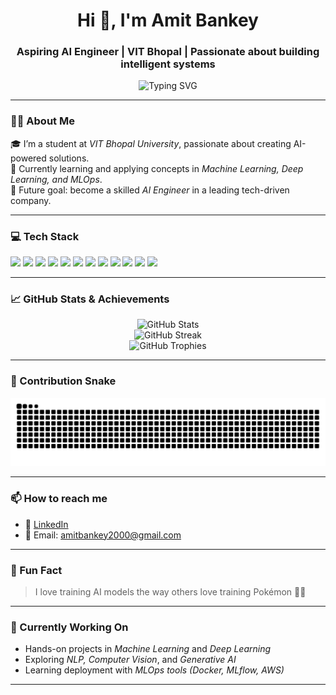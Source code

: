 <h1 align="center">Hi 👋, I'm Amit Bankey</h1>
<h3 align="center">Aspiring AI Engineer | VIT Bhopal | Passionate about building intelligent systems</h3>

<p align="center">
  <img src="https://readme-typing-svg.demolab.com?font=Fira+Code&size=24&duration=2000&pause=1000&center=true&vCenter=true&width=600&lines=AI+Engineer+in+the+making...;Machine+Learning+%7C+Deep+Learning+%7C+MLOps;Building+intelligent+and+data-driven+solutions" alt="Typing SVG" />
</p>

---

### 👨‍💻 About Me

🎓 I’m a student at *VIT Bhopal University*, passionate about creating AI-powered solutions.  
🤖 Currently learning and applying concepts in *Machine Learning, Deep Learning, and MLOps*.  
🚀 Future goal: become a skilled *AI Engineer* in a leading tech-driven company.  

---

### 💻 Tech Stack

<p align="left">
  <img src="https://img.shields.io/badge/Python-3776AB?style=for-the-badge&logo=python&logoColor=white"/>
  <img src="https://img.shields.io/badge/TensorFlow-FF6F00?style=for-the-badge&logo=tensorflow&logoColor=white"/>
  <img src="https://img.shields.io/badge/PyTorch-EE4C2C?style=for-the-badge&logo=pytorch&logoColor=white"/>
  <img src="https://img.shields.io/badge/Scikit--Learn-F7931E?style=for-the-badge&logo=scikit-learn&logoColor=white"/>
  <img src="https://img.shields.io/badge/NumPy-013243?style=for-the-badge&logo=numpy&logoColor=white"/>
  <img src="https://img.shields.io/badge/Pandas-150458?style=for-the-badge&logo=pandas&logoColor=white"/>
  <img src="https://img.shields.io/badge/Matplotlib-005571?style=for-the-badge&logo=plotly&logoColor=white"/>
  <img src="https://img.shields.io/badge/NLP-4285F4?style=for-the-badge&logo=google&logoColor=white"/>
  <img src="https://img.shields.io/badge/MLOps-000000?style=for-the-badge&logo=mlflow&logoColor=white"/>
  <img src="https://img.shields.io/badge/SQL-336791?style=for-the-badge&logo=mysql&logoColor=white"/>
  <img src="https://img.shields.io/badge/C++-00599C?style=for-the-badge&logo=c%2B%2B&logoColor=white"/>
  <img src="https://img.shields.io/badge/GitHub-181717?style=for-the-badge&logo=github&logoColor=white"/>
</p>

---

### 📈 GitHub Stats & Achievements

<p align="center">
  <img src="https://github-readme-stats.vercel.app/api?username=amitbankey&show_icons=true&theme=tokyonight&hide_border=true&bg_color=00000000" alt="GitHub Stats" />
  <br/>
  <img src="https://github-readme-streak-stats.herokuapp.com/?user=amitbankey&theme=tokyonight&hide_border=true&background=00000000" alt="GitHub Streak"/>
  <br/>
  <img src="https://github-profile-trophy.vercel.app/?username=amitbankey&theme=tokyonight&margin-w=15&no-bg=true&no-frame=true" alt="GitHub Trophies"/>
</p>

---

### 🐍 Contribution Snake

<p align="center">
  <img src="https://raw.githubusercontent.com/amitbankey/amitbankey/output/github-contribution-grid-snake.svg" alt="Contribution Snake Animation" />
</p>

---

### 📫 How to reach me

- 💼 [LinkedIn](https://www.linkedin.com/in/amitbankey)
- 📧 Email: [amitbankey2000@gmail.com](mailto:amitbankey2000@gmail.com)

---

### 🔖 Fun Fact

> I love training AI models the way others love training Pokémon 🤖✨

---

### 🧠 Currently Working On
- Hands-on projects in *Machine Learning* and *Deep Learning*  
- Exploring *NLP, Computer Vision*, and *Generative AI*  
- Learning deployment with *MLOps tools (Docker, MLflow, AWS)*  

---
